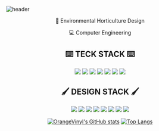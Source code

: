 ![header](https://capsule-render.vercel.app/api?type=slice&color=0:f7fcb0,100:76eff8&height=300&section=header&text=ORANGE%20VINYL&animation=twinkling&fontColor=FF9A00&fontSize=70&fontAlign=70&fontAlignY=39&rotate=20&desc=WANNABE%20DEVELOPER&descSize=30&descAlign=69)
<div align="center">

  🌿 Environmental Horticulture Design

  💻 Computer Engineering



## ⌨️ TECK STACK ⌨️

<img src="https://img.shields.io/badge/C++-00599C?style=flat-square&logo=C%2B%2B&logoColor=white"/> <img src="https://img.shields.io/badge/HTML-E34F26?style=flat-square&logo=HTML&logoColor=white"/> <img src="https://img.shields.io/badge/CSS-1572B6?style=flat-square&logo=CSS&logoColor=white"/> <img src="https://img.shields.io/badge/JavaScript-F7DF1E?style=flat-square&logo=JavaScript&logoColor=white"/> <img src="https://img.shields.io/badge/React-61DAFB?style=flat-square&logo=React&logoColor=white"/> <img src="https://img.shields.io/badge/C-A8B9CC?style=flat-square&logo=C&logoColor=white"/> <img src="https://img.shields.io/badge/Python-3776AB?style=flat-square&logo=Python&logoColor=white"/>

## 🖌 DESIGN STACK 🖌
<img src="https://img.shields.io/badge/Illustrator-FF9A00?style=flat-square&logo=AdobeIllustrator&logoColor=white"/> <img src="https://img.shields.io/badge/Photoshop-31A8FF?style=flat-square&logo=AdobePhotoshop&logoColor=white"/> <img src="https://img.shields.io/badge/Lightroom-31A8FF?style=flat-square&logo=AdobeLightroom&logoColor=white"/> <img src="https://img.shields.io/badge/LightroomClassic-31A8FF?style=flat-square&logo=AdobeLightroomClassic&logoColor=white"/> <img src="https://img.shields.io/badge/AfterEffects-9999FF?style=flat-square&logo=AdobeAfterEffects&logoColor=white"/> <img src="https://img.shields.io/badge/CAD-0696D7?style=flat-square&logo=Autodesk&logoColor=white"/> <img src="https://img.shields.io/badge/TwinMotion-313131?style=flat-square&logo=EpicGames&logoColor=white"/> <img src="https://img.shields.io/badge/SketchUp-005F9E?style=flat-square&logo=SketchUp&logoColor=white"/>


[![OrangeVinyl's GitHub stats](https://github-readme-stats.vercel.app/api?username=OrangeVinyl&show_icons=true&theme=great-gatsby)](https://github.com/OrangeVinyl/github-readme-stats) [![Top Langs](https://github-readme-stats.vercel.app/api/top-langs/?username=OrangeVinyl&layout=compact&show_icons=true&theme=great-gatsby)](https://github.com/OrangeVinyl/github-readme-stats)
</div>
